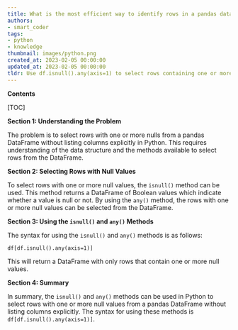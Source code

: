 ```yaml
---
title: What is the most efficient way to identify rows in a pandas dataframe containing one or more null values without explicitly specifying the columns?
authors:
- smart_coder
tags:
- python
- knowledge
thumbnail: images/python.png
created_at: 2023-02-05 00:00:00
updated_at: 2023-02-05 00:00:00
tldr: Use df.isnull().any(axis=1) to select rows containing one or more nulls.
---
```


**Contents**

[TOC]

**Section 1: Understanding the Problem**

The problem is to select rows with one or more nulls from a pandas DataFrame without listing columns explicitly in Python. This requires understanding of the data structure and the methods available to select rows from the DataFrame.

**Section 2: Selecting Rows with Null Values**

To select rows with one or more null values, the `isnull()` method can be used. This method returns a DataFrame of Boolean values which indicate whether a value is null or not. By using the `any()` method, the rows with one or more null values can be selected from the DataFrame.

**Section 3: Using the `isnull()` and `any()` Methods**

The syntax for using the `isnull()` and `any()` methods is as follows:

`df[df.isnull().any(axis=1)]`

This will return a DataFrame with only rows that contain one or more null values.

**Section 4: Summary**

In summary, the `isnull()` and `any()` methods can be used in Python to select rows with one or more null values from a pandas DataFrame without listing columns explicitly. The syntax for using these methods is `df[df.isnull().any(axis=1)]`.
